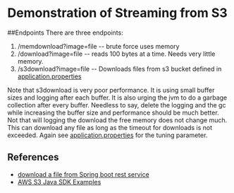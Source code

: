 # Demonstration of Streaming from S3
##Endpoints
There are three endpoints:

1. /memdownload?image=file -- brute force uses memory
1. /download?image=file -- reads 100 bytes at a time.  Needs very little memory.
1. /s3download?image=file -- Downloads files from s3 bucket defined in
   [application.properties](src/java/resources/application.properties)

Note that s3download is very poor performance.  It is using small buffer sizes and logging after each buffer.
It is also urging the jvm to do a garbage collection after every buffer.  Needless to say, delete the logging and the gc while
increasing the buffer size and performance should be much better.  Not that will logging the download the free memory does not
change much.  This can download any file as long as the timeout for downloads is not exceeded.  Again see
[application.properties](src/java/resources/application.properties) for the tuning parameter.
## References


* [download a file from Spring boot rest service](https://stackoverflow.com/questions/35680932/download-a-file-from-spring-boot-rest-service)
* [AWS S3 Java SDK Examples](https://docs.aws.amazon.com/sdk-for-java/latest/developer-guide/examples-s3-objects.html)